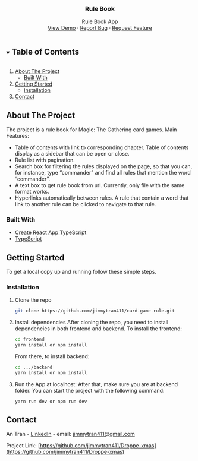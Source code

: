 <br />
<p align="center">
  <h3 align="center">Rule Book</h3>

  <p align="center">
    Rule Book App
    <br />
    <a href="https://rule-book.netlify.app/">View Demo</a>
    ·
    <a href="https://github.com/jimmytran411/card-game-rule/issues">Report Bug</a>
    ·
    <a href="https://github.com/jimmytran411/card-game-rule/issues">Request Feature</a>
  </p>
</p>

<!-- TABLE OF CONTENTS -->
<details open="open">
  <summary><h2 style="display: inline-block">Table of Contents</h2></summary>
  <ol>
    <li>
      <a href="#about-the-project">About The Project</a>
      <ul>
        <li><a href="#built-with">Built With</a></li>
      </ul>
    </li>
    <li>
      <a href="#getting-started">Getting Started</a>
      <ul>
        <li><a href="#installation">Installation</a></li>
      </ul>
    </li>
    <li><a href="#contact">Contact</a></li>
  </ol>
</details>

<!-- ABOUT THE PROJECT -->

## About The Project

The project is a rule book for Magic: The Gathering card games.
Main Features:

- Table of contents with link to corresponding chapter. Table of contents display as a sidebar that can be open or close.
- Rule list with pagination.
- Search box for filtering the rules displayed on the page, so that you can, for instance, type “commander” and find all rules that mention the word “commander”.
- A text box to get rule book from url. Currently, only file with the same format works.
- Hyperlinks automatically between rules. A rule that contain a word that link to another rule can be clicked to navigate to that rule.

### Built With

- [Create React App TypeScript](https://create-react-app.dev/docs/adding-typescript/)
- [TypeScript](https://www.typescriptlang.org/)

## Getting Started

To get a local copy up and running follow these simple steps.

### Installation

1. Clone the repo
   ```sh
   git clone https://github.com/jimmytran411/card-game-rule.git
   ```
2. Install dependencies
   After cloning the repo, you need to install dependencies in both frontend and backend.
   To install the frontend:

   ```sh
   cd frontend
   yarn install or npm install
   ```

   From there, to install backend:

   ```sh
   cd .../backend
   yarn install or npm install
   ```

3. Run the App at localhost:
   After that, make sure you are at backend folder. You can start the project with the following command:
   ```sh
   yarn run dev or npm run dev
   ```

<!-- CONTACT -->

## Contact

An Tran - [LinkedIn](https://www.linkedin.com/in/an-tran-204/) - email: jimmytran411@gmail.com

Project Link: [https://github.com/jimmytran411/Droppe-xmas](https://github.com/jimmytran411/Droppe-xmas)
